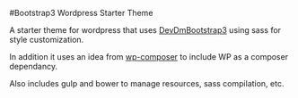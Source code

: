 #Bootstrap3 Wordpress Starter Theme

A starter theme for wordpress that uses <a href="https://github.com/dannymachal/DevDmBootstrap3">DevDmBootstrap3</a> using sass for style customization.

In addition it uses an idea from <a href="https://github.com/lioreshai/wp-composer">wp-composer</a> to include WP as a composer dependancy.

Also includes gulp and bower to manage resources, sass compilation, etc.
